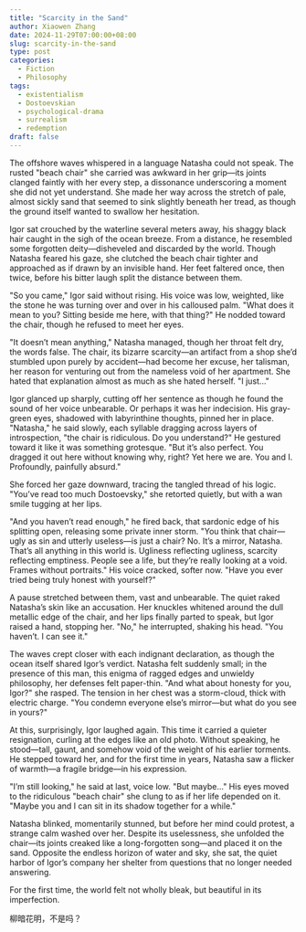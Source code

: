 ```yaml
---
title: "Scarcity in the Sand"
author: Xiaowen Zhang
date: 2024-11-29T07:00:00+08:00
slug: scarcity-in-the-sand
type: post
categories:
  - Fiction
  - Philosophy
tags:
  - existentialism
  - Dostoevskian
  - psychological-drama
  - surrealism
  - redemption
draft: false
---
```


The offshore waves whispered in a language Natasha could not speak. The rusted "beach chair" she carried was awkward in her grip—its joints clanged faintly with her every step, a dissonance underscoring a moment she did not yet understand. She made her way across the stretch of pale, almost sickly sand that seemed to sink slightly beneath her tread, as though the ground itself wanted to swallow her hesitation. 

Igor sat crouched by the waterline several meters away, his shaggy black hair caught in the sigh of the ocean breeze. From a distance, he resembled some forgotten deity—disheveled and discarded by the world. Though Natasha feared his gaze, she clutched the beach chair tighter and approached as if drawn by an invisible hand. Her feet faltered once, then twice, before his bitter laugh split the distance between them.

"So you came," Igor said without rising. His voice was low, weighted, like the stone he was turning over and over in his calloused palm. "What does it mean to you? Sitting beside me here, with that thing?" He nodded toward the chair, though he refused to meet her eyes. 

"It doesn’t mean anything," Natasha managed, though her throat felt dry, the words false. The chair, its bizarre scarcity—an artifact from a shop she’d stumbled upon purely by accident—had become her excuse, her talisman, her reason for venturing out from the nameless void of her apartment. She hated that explanation almost as much as she hated herself. "I just..." 

Igor glanced up sharply, cutting off her sentence as though he found the sound of her voice unbearable. Or perhaps it was her indecision. His gray-green eyes, shadowed with labyrinthine thoughts, pinned her in place. "Natasha," he said slowly, each syllable dragging across layers of introspection, "the chair is ridiculous. Do you understand?" He gestured toward it like it was something grotesque. "But it’s also perfect. You dragged it out here without knowing why, right? Yet here we are. You and I. Profoundly, painfully absurd."

She forced her gaze downward, tracing the tangled thread of his logic. "You’ve read too much Dostoevsky," she retorted quietly, but with a wan smile tugging at her lips. 

"And you haven’t read enough," he fired back, that sardonic edge of his splitting open, releasing some private inner storm. "You think that chair—ugly as sin and utterly useless—is just a chair? No. It’s a mirror, Natasha. That’s all anything in this world is. Ugliness reflecting ugliness, scarcity reflecting emptiness. People see a life, but they’re really looking at a void. Frames without portraits." His voice cracked, softer now. "Have you ever tried being truly honest with yourself?"

A pause stretched between them, vast and unbearable. The quiet raked Natasha’s skin like an accusation. Her knuckles whitened around the dull metallic edge of the chair, and her lips finally parted to speak, but Igor raised a hand, stopping her. "No," he interrupted, shaking his head. "You haven’t. I can see it."

The waves crept closer with each indignant declaration, as though the ocean itself shared Igor’s verdict. Natasha felt suddenly small; in the presence of this man, this enigma of ragged edges and unwieldy philosophy, her defenses felt paper-thin. "And what about honesty for you, Igor?" she rasped. The tension in her chest was a storm-cloud, thick with electric charge. "You condemn everyone else’s mirror—but what do you see in yours?" 

At this, surprisingly, Igor laughed again. This time it carried a quieter resignation, curling at the edges like an old photo. Without speaking, he stood—tall, gaunt, and somehow void of the weight of his earlier torments. He stepped toward her, and for the first time in years, Natasha saw a flicker of warmth—a fragile bridge—in his expression.

"I’m still looking," he said at last, voice low. "But maybe..." His eyes moved to the ridiculous "beach chair" she clung to as if her life depended on it. "Maybe you and I can sit in its shadow together for a while."

Natasha blinked, momentarily stunned, but before her mind could protest, a strange calm washed over her. Despite its uselessness, she unfolded the chair—its joints creaked like a long-forgotten song—and placed it on the sand. Opposite the endless horizon of water and sky, she sat, the quiet harbor of Igor’s company her shelter from questions that no longer needed answering. 

For the first time, the world felt not wholly bleak, but beautiful in its imperfection.

柳暗花明，不是吗？